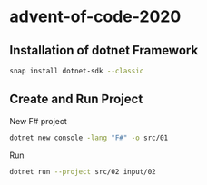# advent-of-code-2020

## Installation of dotnet Framework

```bash
snap install dotnet-sdk --classic
```

## Create and Run Project

New F# project
```bash
dotnet new console -lang "F#" -o src/01
```

Run

```bash
dotnet run --project src/02 input/02
```
